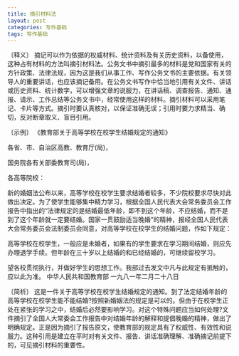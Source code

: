 ```yaml
---
title: 摘引材料法
layout: post
categories: 写作基础
tags: 写作基础
---
```


〔释义〕 摘记可以作为依据的权威材料、统计资料及有关历史资料，以备使用，这种占有材料的方法叫摘引材料法。公务文书中摘引最多的材料是党和国家有关的方针政策、法律法规，因为这是我们从事工作、写作公务文书的主要依据。有关领导人的重要讲话，也应该摘记备用。在公务文书写作中恰当地引用有关文件、讲话或历史资料、统计数字，可以增强文章的说服力，在讲话稿、调查报告、通知、通报、请示、工作总结等公务文书中，经常使用这样的材料。摘引材料可以采用笔记、卡片等方式。摘引时要认真核对，以保证准确无误；引用时要力求精当、确切，反对断章取义、盲目引用。

〔示例〕 《教育部关于高等学校在校学生结婚规定的通知》

各省、市、自治区高教、教育厅(局)，

国务院各有关部委教育司(局)，

各高等院校：

新的婚姻法公布以来，高等学校在校学生要求结婚者较多，不少院校要求尽快对此做出决定。为了使学生能够集中精力学习，根据全国人民代表大会常务委员会工作报告中指出的“法律规定的是结婚最低年龄，即不到这个年龄，不应结婚，而不是到了这个年龄就一定要结婚。国家一贯鼓励适当晚婚”的精神，报经全国人民代表大会常务委员会法制委员会同意，对高等学校在校学生的结婚问题，作如下规定：

高等学校在校学生，一般应是未婚者，如果有的学生要求在学习期间结婚，则应先办理退学手续。但年龄在三十岁以上结婚的和已经结婚的，可继续留校学习。

望各校贯彻执行，并做好学生的思想工作。我部过去发文中凡与此规定有抵触的，应以此为准。
中华人民共和国教育部
一九八一年二月二十八日

〔简析〕 这是一件关于高等学校在校学生结婚规定的通知。到了法定结婚年龄的高等学校在校学生能不能结婚?按照新婚姻法的规定是可以的。但由于在校学生正处在紧张的学习之中，结婚后必然要影响学习。对这个特殊问题应当如何处理?文件摘引了全国人大常委会工作报告中对结婚年龄的解释和提倡晚婚的精神，做出了明确规定。正是因为摘引了报告原文，使教育部的规定具有了权威性、有效性和说服力。这种引用是建立在平时对有关文件、报告、讲话准确理解、准确摘记前提下的，可见摘引材料的重要性。 